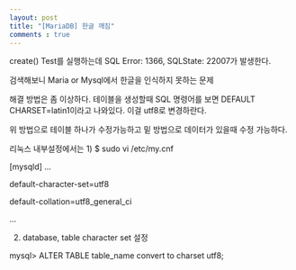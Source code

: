 ```yaml
---
layout: post
title: "[MariaDB] 한글 깨짐"
comments : true
---
```


create() Test를 실행하는데 SQL Error: 1366, SQLState: 22007가 발생한다.

검색해보니 Maria or Mysql에서 한글을 인식하지 못하는 문제



해결 방법은 좀 이상하다. 테이블을 생성할때 SQL 명령어를 보면 DEFAULT CHARSET=latin1이라고 나와있다. 이걸 utf8로 변경하란다.

위 방법으로 테이블 하나가 수정가능하고 밑 방법으로 데이터가 있을때 수정 가능하다.

리눅스 내부설정에서는
1)
$ sudo vi /etc/my.cnf

[mysqld]
...

default-character-set=utf8

default-collation=utf8_general_ci

...

2) database, table character set 설정

mysql> ALTER TABLE table_name convert to charset utf8;


